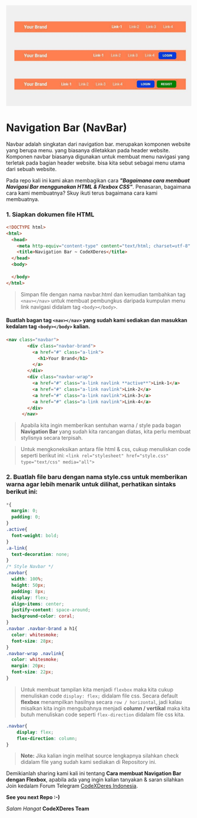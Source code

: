 ![Navigasi-Bar](navigasibar.jpg)

# Navigation Bar (NavBar)
Navbar adalah singkatan dari navigation bar. merupakan komponen website yang berupa menu. yang biasanya diletakkan pada header website. Komponen navbar biasanya digunakan untuk membuat menu navigasi yang terletak pada bagian header website. bisa kita sebut sebagai menu utama dari sebuah website.

Pada repo kali ini kami akan membagikan cara _**"Bagaimana cara membuat Navigasi Bar menggunakan HTML & Flexbox CSS"**_. Penasaran, bagaimana cara kami membuatnya? Skuy ikuti terus bagaimana cara kami membuatnya.

### 1. Siapkan dokumen file **HTML**
```html
<!DOCTYPE html>
<html>
  <head>
    <meta http-equiv="content-type" content="text/html; charset=utf-8" />
    <title>Navigation Bar ~ CodeXDeres</title>
  </head>
  <body>
    
  </body>
</html>
```
> Simpan file dengan nama navbar.html dan kemudian tambahkan tag `<nav></nav>` untuk membuat pembungkus daripada kumpulan menu link navigasi didalam tag `<body></body>`.

#### Buatlah bagan tag `<nav></nav>` yang sudah kami sediakan dan masukkan kedalam tag `<body></body>` kalian.
```html
<nav class="navbar">
        <div class="navbar-brand">
          <a href="#" class="a-link">
            <h1>Your Brand</h1>
          </a>
        </div>
        <div class="navbar-wrap">
          <a href="#" class="a-link navlink **active**">Link-1</a>
          <a href="#" class="a-link navlink">Link-2</a>
          <a href="#" class="a-link navlink">Link-3</a>
          <a href="#" class="a-link navlink">Link-4</a>
        </div>
      </nav>
```
> Apabila kita ingin memberikan sentuhan warna / style pada bagan **Navigation Bar** yang sudah kita rancangan diatas, kita perlu membuat stylisnya secara terpisah.

> Untuk mengkoneksikan antara file html & css, cukup menuliskan code seperti berikut ini:
> `<link rel="stylesheet" href="style.css" type="text/css" media="all">`

### 2. Buatlah file baru dengan nama style.css untuk memberikan warna agar lebih menarik untuk dilihat, perhatikan sintaks berikut ini:


```css
*{
  margin: 0;
  padding: 0;
}
.active{
  font-weight: bold;
}
.a-link{
  text-decoration: none;
}
/* Style Navbar */
.navbar{
  width: 100%;
  height: 50px;
  padding: 8px;
  display: flex;
  align-items: center;
  justify-content: space-around;
  background-color: coral;
}
.navbar .navbar-brand a h1{
  color: whitesmoke;
  font-size: 28px;
}
.navbar-wrap .navlink{
  color: whitesmoke;
  margin: 20px;
  font-size: 22px;
}
```
> Untuk membuat tampilan kita menjadi `flexbox` maka kita cukup menuliskan code `display: flex;` didalam file css. Secara default **flexbox** menampilkan hasilnya secara `row / horizontal`, jadi kalau misalkan kita ingin mengubahnya menjadi **column / vertikal** maka kita butuh menuliskan code seperti `flex-direction` didalam file css kita.

```css
.navbar{
    display: flex;
    flex-direction: column;
}
```
> **Note:** Jika kalian ingin melihat source lengkapnya silahkan check didalam file yang sudah kami sediakan di Repository ini.

Demikianlah sharing kami kali ini tentang **Cara membuat Navigation Bar dengan Flexbox**, apabila ada yang ingin kalian tanyakan & saran silahkan Join kedalam Forum Telegram [CodeXDeres Indonesia](https://t.me/codexderes).

**See you next Repo :-)**

_Salam Hangat_
**CodeXDeres Team**

